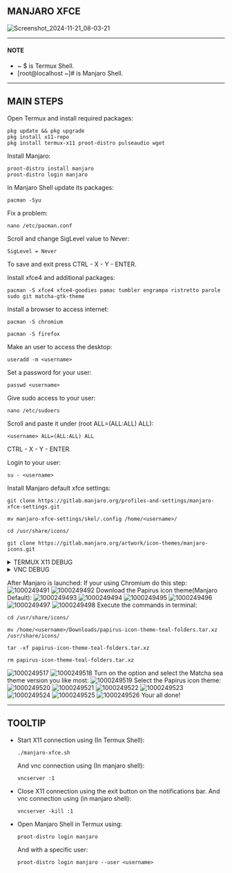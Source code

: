 ## MANJARO XFCE
![Screenshot_2024-11-21_08-03-21](https://github.com/user-attachments/assets/762326c2-71d5-4dd9-9a12-a056a02fcd66)

---
#### NOTE
* ~ $ is Termux Shell.
* [root@localhost ~]# is Manjaro Shell.
---
## MAIN STEPS
Open Termux and install required packages:
```
pkg update && pkg upgrade
pkg install x11-repo
pkg install termux-x11 proot-distro pulseaudio wget
```
Install Manjaro:
```
proot-distro install manjaro
proot-distro login manjaro
```
In Manjaro Shell update its packages:
```
pacman -Syu
```
Fix a problem:
```
nano /etc/pacman.conf
```
Scroll and change SigLevel value to Never:
```
SigLevel = Never
```
To save and exit press CTRL - X - Y - ENTER.

Install xfce4 and additional packages:
```
pacman -S xfce4 xfce4-goodies pamac tumbler engrampa ristretto parole sudo git matcha-gtk-theme
```
Install a browser to access internet:
```
pacman -S chromium
```
```
pacman -S firefox
```
Make an user to access the desktop:
```
useradd -m <username>
```
Set a password for your user:
```
passwd <username>
```
Give sudo access to your user:
```
nano /etc/sudoers
```
Scroll and paste it under (root ALL=(ALL:ALL) ALL):
```
<username> ALL=(ALL:ALL) ALL
```
CTRL - X - Y - ENTER.

Login to your user:
```
su - <username>
```
Install Manjaro default xfce settings:
```
git clone https://gitlab.manjaro.org/profiles-and-settings/manjaro-xfce-settings.git
```
```
mv manjaro-xfce-settings/skel/.config /home/<username>/
```
```
cd /usr/share/icons/
```
```
git clone https://gitlab.manjaro.org/artwork/icon-themes/manjaro-icons.git
```
<details>
<summary>TERMUX X11 DEBUG</summary>
  
Execute ```exit``` until you appear in Termux Shell.
Download the Manjaro Startup file:
```
wget https://raw.githubusercontent.com/Anemosfy/Linux-XFCE-Android/refs/heads/main/manjaro/manjaro-xfce.sh
```
```
nano manjaro-xfce.sh
```
Scroll to line 10 and change ```<username>``` to your username you created in Manjaro Shell. CTRL - X - Y - ENTER.
```
chmod +x manjaro-xfce.sh
```
Start Manjaro desktop with: 
```
./manjaro-xfce.sh
```

</details>
<details>
<summary>VNC DEBUG</summary>

Make sure your in Manjaro Shell and execute this command:
```
sudo pacman -S tigervnc
```
Set a password for the vnc connection:
```
vncpasswd
```
Start vncserver:
```
mkdir -p ~/.vnc
echo "#!/bin/bash" > ~/.vnc/xstartup
echo "startxfce4 &" >> ~/.vnc/xstartup
chmod +x ~/.vnc/xstartup
```
To run vnc In Termux Shell:
```
wget https://raw.githubusercontent.com/Anemosfy/Termux-X11-Linux-DEs/refs/heads/main/manjaro/manjaro-xfce-vnc.sh
```
Change ```<username>``` line 6 to your created user:
```
nano manjaro-xfce-vnc.sh
```
CTRL - X - Y - ENTER
```
chmod +x manjaro-xfce-vnc.sh
```
```
./manjaro-xfce-vnc.sh
```
</details>

After Manjaro is launched:
If your using Chromium do this step:
![1000249491](https://github.com/user-attachments/assets/51a29c74-29e7-404b-bd8a-e9d9d43cad46)
![1000249492](https://github.com/user-attachments/assets/0f200659-76af-4913-81bd-74dda27de669)
Download the Papirus icon theme(Manjaro Default):
![1000249493](https://github.com/user-attachments/assets/abca3e8b-db7d-44b2-8568-104f4cd43882)
![1000249494](https://github.com/user-attachments/assets/c928dd9a-912f-4d0b-8aad-d4e65c58e63e)
![1000249495](https://github.com/user-attachments/assets/537ba7e9-dd47-454b-b7a1-4462f56dc791)
![1000249496](https://github.com/user-attachments/assets/c83d69a8-ee2f-448c-806b-81bd4455ca18)
![1000249497](https://github.com/user-attachments/assets/21afd831-3380-4216-828f-6a927f77517c)
![1000249498](https://github.com/user-attachments/assets/5e0120b3-06d9-439f-896c-3848a2276215)
Execute the commands in terminal:
```
cd /usr/share/icons/
```
```
mv /home/<username>/Downloads/papirus-icon-theme-teal-folders.tar.xz /usr/share/icons/
```
```
tar -xf papirus-icon-theme-teal-folders.tar.xz
```
```
rm papirus-icon-theme-teal-folders.tar.xz
```
![1000249517](https://github.com/user-attachments/assets/ca0cfc27-1fad-489b-9823-3308e482dd7d)
![1000249518](https://github.com/user-attachments/assets/73020513-db32-4d0e-bc2d-79edb8407aca)
Turn on the option and select the Matcha sea theme version you like most:
![1000249519](https://github.com/user-attachments/assets/2792f84e-bca5-40ec-89f8-a962d865a769)
Select the Papirus icon theme:
![1000249520](https://github.com/user-attachments/assets/9980070e-39b2-41fc-a131-8f3abc2e8134)
![1000249521](https://github.com/user-attachments/assets/ab27200a-2aac-4cc1-a15b-e41d4baf3f50)
![1000249522](https://github.com/user-attachments/assets/a9d93403-336f-40ff-8b9a-019470f564d1)
![1000249523](https://github.com/user-attachments/assets/ba2ae40f-d187-4ac0-a06f-3a328d77dd2b)
![1000249524](https://github.com/user-attachments/assets/e79ba141-2097-4948-b1f4-04b08901b8c7)
![1000249525](https://github.com/user-attachments/assets/ed17341b-c303-477d-97b4-5acae28ecd93)
![1000249526](https://github.com/user-attachments/assets/0a623546-dc76-4ea3-81a2-a7a94ae83042)
Your all done!

---
## TOOLTIP
* Start X11 connection using (In Termux Shell):
  ```
  ./manjaro-xfce.sh
  ```
  And vnc connection using (In manjaro shell):
  ```
  vncserver :1
  ```
* Close X11 connection using the exit button on the notifications bar. And vnc connection using (in manjaro shell):
  ```
  vncserver -kill :1 
  ```
* Open Manjaro Shell in Termux using:
  ```
  proot-distro login manjaro
  ```
  And with a specific user:
  ```
  proot-distro login manjaro --user <username>
  ```
